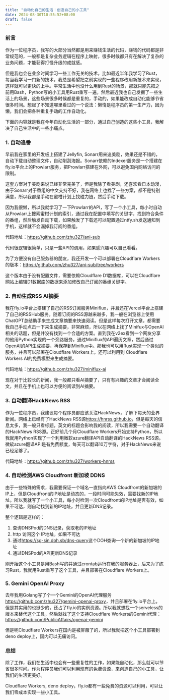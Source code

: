 ```yaml
---
title: "自动化自己的生活：创造自己的小工具"
date: 2024-08-30T10:55:52+08:00
draft: false
---
```


### 前言

作为一位程序员，我写的大部分当然都是用来赚钱生活的代码，赚钱的代码都是非常规范的，一般都是复杂业务逻辑在程序上映射，很多时候都只有在解决了复杂的业务问题，才能获得打怪升级的成就感。

但是我也会在业余时间学习一些工作无关的技术，比如最近半年我学习了Rust，每当我学习一门新的技术，我总是希望把之前实现的一些程序改用新技术来实现，这样就可以更快的上手。平常生活中也没什么用到Rust的场景，那就只能先把之前用Bash，Python写的小工具用Rust重写一遍。然后最近我也自己发掘了一些生活上的场景，这些场景很多时候都是重复的，手动的，如果能改成自动化能够节省很多时间。想起了不知道哪里看过的一个说法：懒惰是程序员的第一生产力，因为懒，我们会把各种重复手动的工作自动化。

下面的内容就是我在今年自动化生活的一部分，通过自己创造的这些小工具，我解决了自己生活中的一些小痛点。

<!--more-->

### 1. 自动追番

早前我在家里的开发板上搭建了Jellyfin, Sonarr用来追美剧，效果还是不错的，自动下载自动整理文件，自动削刮海报。Sonarr依赖的Indexer服务是一个搭建在fly.io平台上的Prowlarr服务，把Prowlarr搭建在外网，可以避免国内网络访问的限制。

这套方案对于美剧来说已经非常完美了，但是我除了看美剧，还喜欢看日本动漫，由于Sonarr对于番组的中文支持不好，我在网络上也找了一些方案，都不是特别满意，所以我都是手动在蜜柑计划上找磁力链，然后手动下载。

因为我很懒，所以我就学习了一下Prowlarr的API，写了一个小工具，每小时自动从Prowlarr上搜索蜜柑计划的索引，通过我在配置中填写的关键字，找到符合条件的番组，然后触发自动下载，如果触发了下载还可以配置通过ntfy.sh发送通知到手机，这样就不会漏掉我订阅的番组。

代码地址：<https://github.com/zhu327/ani-sub>

代码很逻辑很简单，只是一些API的调用，如果感兴趣可以自己看看。

为了方便没有自己服务器的朋友，我还开发一个可以部署在Cloudflare Workers的版本：<https://github.com/zhu327/ani-sub/tree/workers>

这个版本由于没有配置文件，需要依赖Cloudflare D1数据库，可以在Cloudflare网站上编辑D1数据库的数据来添加修改自己订阅的番组关键字。

### 2. 自动生成RSS AI摘要

我在fly.io平台上搭建了自己的RSS订阅服务Miniflux，并且还在Vercel平台上搭建了自己的RSSHub服务。随着订阅的RSS源越来越多，我一般在浏览器上使用ChatGPT总结助手来生成文章摘要来快速阅读。但是这样每次打开文章，都需要我自己手动点击一下来生成摘要，非常麻烦，所以在网络上找了Minifux与OpenAI相关的话题，但是并没有找到一个合适的方案。直到我在v2ex看到一个网友分享的他用Python实现的一个旁路服务，通过Miniflux的API遍历文章，然后通过OpenAI的API生成摘要，再保存到Miniflux中。那我也可以用Rust实现一个类似的服务，并且可以部署在Cloudflare Workers上。还可以利用到 Cloudflare Workers AI的免费模型来生成摘要。

代码地址：<https://github.com/zhu327/miniflux-ai>

现在对于比较长的新闻，我一般都只看AI摘要了，只有有兴趣的文章才会阅读全文，并且在手机上也可以方便的阅读到AI摘要。

### 3. 自动翻译HackNews RSS

作为一位程序员，我建议每个程序员都应该关注HackNews，了解下每天的业界新闻。网络上已经有了HackNews RSS源<https://hnrss.github.io>，但是每天的信息太多，我一般只看标题，英文的标题会影响我的阅读，所以我需要一个自动翻译的HackNews RSS源。正好前几个月Cloudflare Workers开始支持Python，所以我就用Python实现了一个利用微软azure翻译API自动翻译的HackNews RSS源。微软azure翻译API是有免费额度，每天可以翻译10万字符，对于HackNews来说已经足够了。

代码地址：<https://github.com/zhu327/workers-hnrss>

### 4. 自动检测AWS Cloudfront 新加坡 DDNS

由于一些特殊的需求，我需要保证一个域名一直指向AWS Cloudfront的新加坡的IP上，但是Cloudfront的IP地址是动态的，一段时间可能失效，需要找新的IP地址。所以我就写了一个小工具，每小时检测一次Cloudfront的IP地址是否有效，如果不可达，则自动找到新的IP地址，并且更新DNS记录。

整个逻辑是这样的：

1. 查询DNSPod的DNS记录，获取老的IP地址
2. http 访问这个 IP地址，如果不可达
3. 通过<https://sg-sin.doh.sb/dns-query>这个DOH查询一个新的新加坡的IP地址
4. 通过DNSPod的API更新DNS记录

刚开始这个小工具是用Bash写的并通过crontab运行在我的服务器上，后来为了练习Rust，我就用Rust重写了这个工具，并且部署在Cloudflare Workers上。

### 5. Gemini OpenAI Proxy

去年我用Golang写了个一个Gemini的OpenAI代理服务<https://github.com/zhu327/gemini-openai-proxy>，并且部署在fly.io平台上。但是其实用的也挺少的，还占了fly.io的实例资源。所以我就想找一个serveless的版本来替代这个工具，然后就找了这个支持Cloudflare Workers的Gemini代理：<https://github.com/PublicAffairs/openai-gemini>

但是呢Cloudflare Workers在国内是被屏蔽了的，所以我就把这个小工具部署到deno deploy上，国内可以无痛访问。

### 总结

除了工作，我们在生活中也会有一些重复性的工作，如果能自动化，那么就可以节省很多时间。作为程序员我们可以利用现有的免费资源，来创造自己的小工具，让我们的生活更美好。

Cloudflare Workers, deno deploy，fly.io都有一些免费的资源可以利用，可以让我们零成本实现一些小工具。